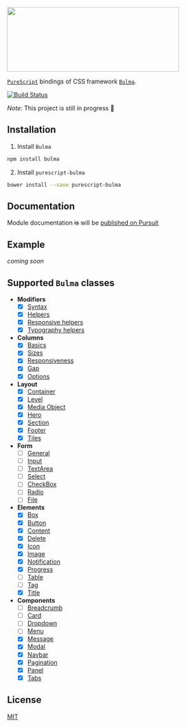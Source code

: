 <img src="https://raw.githubusercontent.com/sectore/purescript-bulma/master/misc/logo.png" width="400" height="150">

[`PureScript`](http://www.purescript.org/) bindings of CSS framework [`Bulma`](https://github.com/jgthms/bulma).

[![Build Status](https://travis-ci.org/sectore/purescript-bulma.svg?branch=master)](https://travis-ci.org/sectore/purescript-bulma)

_Note:_ This project is still in progress :construction_worker:


## Installation

1. Install `Bulma`
```bash
npm install bulma
```

2. Install `purescript-bulma`
```bash
bower install --save purescript-bulma
```

## Documentation

Module documentation ~~is~~ will be [published on Pursuit](http://pursuit.purescript.org/packages/purescript-bulma)

## Example

_coming soon_

## Supported `Bulma` classes

- **Modifiers**
  * [x] [Syntax](https://bulma.io/documentation/modifiers/syntax/)
  * [x] [Helpers](https://bulma.io/documentation/modifiers/helpers/)
  * [x] [Responsive helpers](https://bulma.io/documentation/modifiers/responsive-helpers/)
  * [x] [Typography helpers](https://bulma.io/documentation/modifiers/typography-helpers/)
- **Columns**
  * [x] [Basics](https://bulma.io/documentation/columns/basics/)
  * [x] [Sizes](https://bulma.io/documentation/columns/sizes/)
  * [x] [Responsiveness](https://bulma.io/documentation/columns/responsiveness/)
  * [x] [Gap](https://bulma.io/documentation/columns/gap/)
  * [x] [Options](https://bulma.io/documentation/columns/options/)
- **Layout**
  * [x] [Container](https://bulma.io/documentation/layout/container/)
  * [x] [Level](https://bulma.io/documentation/layout/level/)
  * [x] [Media Object](https://bulma.io/documentation/layout/media-object/)
  * [x] [Hero](https://bulma.io/documentation/layout/hero/)
  * [x] [Section](https://bulma.io/documentation/layout/section/)
  * [x] [Footer](https://bulma.io/documentation/layout/footer/)
  * [x] [Tiles](https://bulma.io/documentation/layout/tiles/)
- **Form**
  * [ ] [General](https://bulma.io/documentation/form/general/)
  * [ ] [Input](https://bulma.io/documentation/form/input/)
  * [ ] [TextArea](https://bulma.io/documentation/form/textarea/)
  * [ ] [Select](https://bulma.io/documentation/form/select/)
  * [ ] [CheckBox](https://bulma.io/documentation/form/checkbox/)
  * [ ] [Radio](https://bulma.io/documentation/form/radio/)
  * [ ] [File](https://bulma.io/documentation/form/file/)
- **Elements**
  * [x] [Box](https://bulma.io/documentation/elements/box/)
  * [x] [Button](https://bulma.io/documentation/elements/button/)
  * [x] [Content](https://bulma.io/documentation/elements/content/)
  * [x] [Delete](https://bulma.io/documentation/elements/delete/)
  * [x] [Icon](https://bulma.io/documentation/elements/icon/)
  * [x] [Image](https://bulma.io/documentation/elements/image/)
  * [x] [Notification](https://bulma.io/documentation/elements/notification/)
  * [x] [Progress](https://bulma.io/documentation/elements/progress/)
  * [ ] [Table](https://bulma.io/documentation/elements/Table/)
  * [ ] [Tag](https://bulma.io/documentation/elements/Tag/)
  * [x] [Title](https://bulma.io/documentation/elements/Title/)
- **Components**
  * [ ] [Breadcrumb](https://bulma.io/documentation/components/breadcrumb/)
  * [ ] [Card](https://bulma.io/documentation/components/card/)
  * [ ] [Dropdown](https://bulma.io/documentation/components/dropdown/)
  * [ ] [Menu](https://bulma.io/documentation/components/menu/)
  * [x] [Message](https://bulma.io/documentation/components/message/)
  * [x] [Modal](https://bulma.io/documentation/components/modal/)
  * [x] [Navbar](https://bulma.io/documentation/components/navbar/)
  * [x] [Pagination](https://bulma.io/documentation/components/pagination/)
  * [x] [Panel](https://bulma.io/documentation/components/panel/)
  * [x] [Tabs](https://bulma.io/documentation/components/tabs/)

## License

[MIT](./LICENSE)
